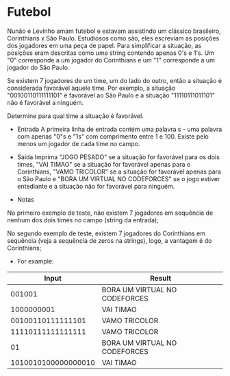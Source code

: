 # Futebol
Nunão e Levinho amam futebol e estavam assistindo um clássico brasileiro, Corinthians x São Paulo. Estudiosos como são, eles escreviam as posições dos jogadores em uma peça de papel. Para simplificar a situação, as posições eram descritas como uma string contendo apenas 0's e 1's. Um "0" corresponde a um jogador do Corinthians e um "1" corresponde a um jogador do São Paulo.

Se existem 7 jogadores de um time, um do lado do outro, então a situação é considerada favorável àquele time. Por exemplo, a situação "00100110111111101" é favorável ao São Paulo e a situação "11110111011101" não é favorável a ninguém.

Determine para qual time a situação é favorável.

* Entrada
A primeira linha de entrada contém uma palavra s - uma palavra com apenas "0"s e "1s"  com comprimento entre 1 e 100. Existe pelo menos um jogador de cada time no campo.


* Saída
Imprima "JOGO PESADO" se a situação for favorável para os dois times, "VAI TIMAO" se a situação for favorável apenas para o Corinthians, "VAMO TRICOLOR" se a situação for favorável apenas para o São Paulo e "BORA UM VIRTUAL NO CODEFORCES" se o jogo estiver entediante e a situação não for favorável para ninguém.

* Notas

No primeiro exemplo de teste, não existem 7 jogadores em sequência de nenhum dos dois times no campo (string da entrada);

No segundo exemplo de teste, existem 7 jogadores do Corinthians em sequência (veja a sequência de zeros na strings), logo, a vantagem é do Corinthians;

* For example:

|Input|Result|
|-----|------|
|001001|BORA UM VIRTUAL NO CODEFORCES|
|1000000001|VAI TIMAO|
|00100110111111101|VAMO TRICOLOR|
|11110111111111111|VAMO TRICOLOR|
|01|BORA UM VIRTUAL NO CODEFORCES|
|1010010100000000010|VAI TIMAO|
